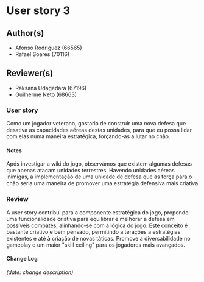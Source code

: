 # User story 3

## Author(s)

- Afonso Rodriguez (66565)
- Rafael Soares (70116)

## Reviewer(s)

- Raksana Udagedara (67196)
- Guilherme Neto (68663)

### User story

Como um jogador veterano, gostaria de construir uma nova defesa que desativa as capacidades aéreas destas unidades, para que eu possa lidar com elas numa maneira estratégica, forçando-as a lutar no chão.

#### Notes

Após investigar a wiki do jogo, observámos que existem algumas defesas que apenas atacam unidades terrestres. Havendo unidades aéreas inimigas, a implementação de uma unidade de defesa que as força para o chão seria uma maneira de promover uma estratégia defensiva mais criativa

### Review
A user story contribui para a componente estratégica do jogo, propondo uma funcionalidade criativa para equilibrar e melhorar a defesa em possíveis combates, alinhando-se com a lógica do jogo.
Este conceito é bastante criativo e bem pensado, permitindo alterações a estratégias existentes e até à criação de novas táticas. Promove a diversabilidade no gameplay e um maior "skill ceiling" para os jogadores mais avançados.


#### Change Log

*(date: change description)*
